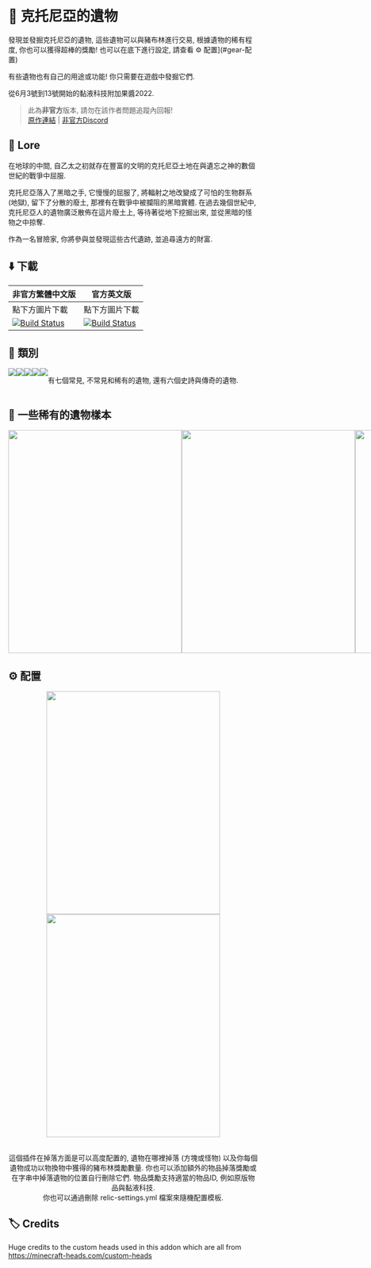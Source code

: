 # :european_castle: 克托尼亞的遺物
發現並發掘克托尼亞的遺物, 這些遺物可以與豬布林進行交易, 根據遺物的稀有程度, 你也可以獲得超棒的獎勵! 也可以在底下進行設定, 請查看 :gear: 配置](#gear-配置)

有些遺物也有自己的用途或功能! 你只需要在遊戲中發掘它們.

從6月3號到13號開始的黏液科技附加果醬2022.

> 此為**非官方**版本, 請勿在該作者問題追蹤內回報! <br>
> [原作連結](https://github.com/FN-FAL113/RelicsOfCthonia) | [非官方Discord](https://discord.gg/GF4CwjFXT9)

## :sparkler: Lore
在地球的中間, 自乙太之初就存在豐富的文明的克托尼亞土地在與遺忘之神的數個世紀的戰爭中屈服.

克托尼亞落入了黑暗之手, 它慢慢的屈服了, 將輻射之地改變成了可怕的生物群系 (地獄), 留下了分散的廢土, 那裡有在戰爭中被攔阻的黑暗實體. 在過去幾個世紀中, 克托尼亞人的遺物廣泛散佈在這片廢土上, 等待著從地下挖掘出來, 並從黑暗的怪物之中掠奪.

作為一名冒險家, 你將參與並發現這些古代遺跡, 並追尋遠方的財富.

## :arrow_down: 下載
| 非官方繁體中文版 | 官方英文版 |
| -------- | -------- |
| 點下方圖片下載 | 點下方圖片下載 |
| [![Build Status](https://xmikux.github.io/builds/SlimeTraditionalTranslation/RelicsOfCthonia/main/badge.svg)](https://xmikux.github.io/builds/SlimeTraditionalTranslation/RelicsOfCthonia/main) | [![Build Status](https://thebusybiscuit.github.io/builds/FN-FAL113/RelicsOfCthonia/main/badge.svg)](https://thebusybiscuit.github.io/builds/FN-FAL113/RelicsOfCthonia/main) |

## 💫 類別
<div align="center">
  <div style="display: flex;">
    <img src="https://user-images.githubusercontent.com/88238718/173013545-486b5a78-c571-4c15-996f-79d52df1b31c.png" style="vertical-align: top;">
    <img src="https://user-images.githubusercontent.com/88238718/173013559-d7cb01aa-48f9-413b-a0d7-499543892795.png" style="vertical-align: top;">
    <img src="https://user-images.githubusercontent.com/88238718/173013556-7d33196c-e1d8-4dd6-ab4b-92f1c0afdc44.png" style="vertical-align: top;">
    <img src="https://user-images.githubusercontent.com/88238718/173013550-77537837-420c-49c6-ae1a-5b6ce5479299.png" style="vertical-align: top;">
    <img src="https://user-images.githubusercontent.com/88238718/173013553-20129439-717b-42bb-b9c6-8dec00c2b7d4.png" style="vertical-align: top;">
    <br>
    <br>
    <p>有七個常見, 不常見和稀有的遺物, 還有六個史詩與傳奇的遺物.</p>
  </div> 
</div>

## :gem: 一些稀有的遺物樣本

<div align="center">
  <div style="display: flex;">
    <img src="https://user-images.githubusercontent.com/88238718/173015529-fd101d6b-2e82-4b6d-94f2-97a6249dae22.png" width="350" height="450" style="vertical-align: top;">
    <img src="https://user-images.githubusercontent.com/88238718/173015551-f29b539f-57ee-42fc-8da3-5d1b798b3164.png" width="350" height="450" style="vertical-align: top;">
    <img src="https://user-images.githubusercontent.com/88238718/173015548-c5003f1f-779b-4a55-acb1-394bb95f56d1.png" width="350" height="450" style="vertical-align: top;">
    <img src="https://user-images.githubusercontent.com/88238718/173015536-001e8435-d1d4-439c-a586-9644f40f2580.png" width="350" height="450" style="vertical-align: top;">
    <img src="https://user-images.githubusercontent.com/88238718/173015545-76ad48e3-263f-4450-83d3-776178a2b8f6.png" width="350" height="450" style="vertical-align: top;">
  </div> 
</div>

## :gear: 配置
<div align="center">
    <img src="https://user-images.githubusercontent.com/88238718/173017725-59cd0967-e558-4f87-91d8-5b8bf6ae4a72.png" width="350" height="450" style="vertical-align: top;">
  <img src="https://user-images.githubusercontent.com/88238718/173021026-ef43ff23-eee9-434c-a3d5-0e874bd32919.png" width="350" height="450" style="vertical-align: top;">
    <br>
    <br>
    <p>這個插件在掉落方面是可以高度配置的, 遺物在哪裡掉落 (方塊或怪物) 以及你每個遺物成功以物換物中獲得的豬布林獎勵數量. 你也可以添加額外的物品掉落獎勵或在字串中掉落遺物的位置自行刪除它們. 物品獎勵支持適當的物品ID, 例如原版物品與黏液科技. <br> 你也可以通過刪除 relic-settings.yml 檔案來隨機配置模板.</p>
</div>

## :label: Credits
Huge credits to the custom heads used in this addon which are all from https://minecraft-heads.com/custom-heads


